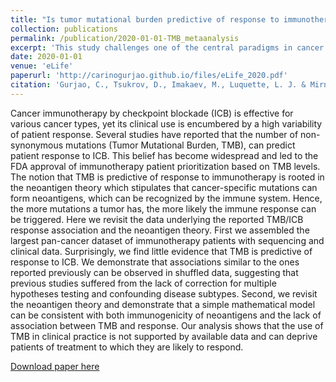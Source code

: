 ```yaml
---
title: "Is tumor mutational burden predictive of response to immunotherapy?"
collection: publications
permalink: /publication/2020-01-01-TMB_metaanalysis
excerpt: 'This study challenges one of the central paradigms in cancer immunology: the notion that a high number of mutations — and the resulting neoantigens, recognized as ‘foreign’ by T-cells — elicits a better antitumour immune response. Several pioneering papershave suggested that tumours with a high load of mutations better respond to immunotherapy; these studies have been the basis of the FDA approval of TMB to prioritize patients who would most likely benefit from immunotherapy. We revisit this claim by conducting a pan-cancer meta-analysis: we aggregate the largest available dataset of immunotherapy patients, reuniting more than 2,500 individuals, with available TMB data and clinical annotations.'
date: 2020-01-01
venue: 'eLife'
paperurl: 'http://carinogurjao.github.io/files/eLife_2020.pdf'
citation: 'Gurjao, C., Tsukrov, D., Imakaev, M., Luquette, L. J. & Mirny, L. A. Limited evidence of tumour mutational burden as a biomarker of response to immunotherapy. BioRxiv (2020).'
---
```

Cancer immunotherapy by checkpoint blockade (ICB) is effective for various cancer types, yet its clinical use is encumbered by a high variability of patient response. Several studies have reported that the number of non-synonymous mutations (Tumor Mutational Burden, TMB), can predict patient response to ICB. This belief has become widespread and led to the FDA approval of immunotherapy patient prioritization based on TMB levels. The notion that TMB is predictive of response to immunotherapy is rooted in the neoantigen theory which stipulates that cancer-specific mutations can form neoantigens, which can be recognized by the immune system. Hence, the more mutations a tumor has, the more likely the immune response can be triggered. Here we revisit the data underlying the reported TMB/ICB response association and the neoantigen theory. First we assembled the largest pan-cancer dataset of immunotherapy patients with sequencing and clinical data. Surprisingly, we find little evidence that TMB is predictive of response to ICB. We demonstrate that associations similar to the ones reported previously can be observed in shuffled data, suggesting that previous studies suffered from the lack of correction for multiple hypotheses testing and confounding disease subtypes. Second, we revisit the neoantigen theory and demonstrate that a simple mathematical model can be consistent with both immunogenicity of neoantigens and the lack of association between TMB and response. Our analysis shows that the use of TMB in clinical practice is not supported by available data and can deprive patients of treatment to which they are likely to respond.

[Download paper here](http://carinogurjao.github.io/files/eLife_2020.pdf)
